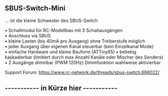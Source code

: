 ## SBUS-Switch-Mini  
  
... ist die kleine Schwester des SBUS-Switch  
  
  
• Schaltmodul für RC-Modellbau mit 3 Schaltausgängen  
• Anschluss via SBUS  
• kleine Lasten (bis 40mA pro Ausgang) ohne Treiberstufe möglich  
• jeder Ausgang über eigenen Kanal steuerbar (kein Einzelkanal Mode)  
• einfache Hardware und kleine Bauform (ATTiny85)
• beliebig kaskadierbar (limitiert durch max Anzahl Kanäle oder Mischer des Senders)  
• 2 Ausgänge dimmbar (PWM 120Hz) Dimmfunktion wahlweise aktivierbar  

Support Forum:
https://www.rc-network.de/threads/sbus-switch.696022/
  
    
	
##     -----------   in Kürze hier   -----------  



